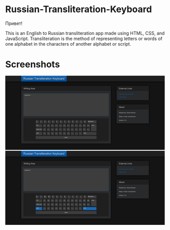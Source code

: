 # Russian-Transliteration-Keyboard
Привет!

This is an English to Russian transliteration app made using HTML, CSS, and JavaScript. Transliteration is the method of representing letters or words of one alphabet in the characters of another alphabet or script.

# Screenshots
![Webpage preview #1](screenshots/screenshot1.png "Webpage preview #1")
![Webpage preview #2](screenshots/screenshot2.png "Webpage preview")
